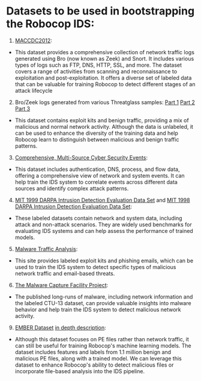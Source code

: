 # Datasets to be used in bootstrapping the Robocop IDS: 
1. [MACCDC2012](http://www.netresec.com/?page=MACCDC):
  - This dataset provides a comprehensive collection of network traffic logs generated using Bro (now known as Zeek) and Snort. It includes various types of logs such as FTP, DNS, HTTP, SSL, and more. The dataset covers a range of activities from scanning and reconnaissance to exploitation and post-exploitation. It offers a diverse set of labeled data that can be valuable for training Robocop to detect different stages of an attack lifecycle

2. Bro/Zeek logs generated from various Threatglass samples: [Part 1](https://drive.google.com/drive/folders/1VbEFcYEHbJVhpqBGruCGVF1JV8rcE07Q) [Part 2](https://drive.google.com/drive/folders/16d-t64pDmjOcVj4HDAGGWhRsNmSGt7IU) [Part 3](https://drive.google.com/drive/folders/1rX58LxBglYW72TVLQWOKdy9vnDkDuDqi) 
  - This dataset contains exploit kits and benign traffic, providing a mix of malicious and normal network activity. Although the data is unlabeled, it can be used to enhance the diversity of the training data and help Robocop learn to distinguish between malicious and benign traffic patterns.

3. [Comprehensive, Multi-Source Cyber Security Events](https://csr.lanl.gov/data/cyber1/):
  - This dataset includes authentication, DNS, process, and flow data, offering a comprehensive view of network and system events. It can help train the IDS system to correlate events across different data sources and identify complex attack patterns.

4. [MIT 1999 DARPA Intrusion Detection Evaluation Data Set](http://www.ll.mit.edu/mission/communications/cyber/CSTcorpora/ideval/data/1999data.html) and [MIT 1998 DARPA Intrusion Detection Evaluation Data Set](http://www.ll.mit.edu/mission/communications/cyber/CSTcorpora/ideval/data/1998data.html):
  - These labeled datasets contain network and system data, including attack and non-attack scenarios. They are widely used benchmarks for evaluating IDS systems and can help assess the performance of trained models.

5. [Malware Traffic Analysis](http://malware-traffic-analysis.net/):
  - This site provides labeled exploit kits and phishing emails, which can be used to train the IDS system to detect specific types of malicious network traffic and email-based threats.

6. [The Malware Capture Facility Project](https://mcfp.weebly.com/the-ctu-13-dataset-a-labeled-dataset-with-botnet-normal-and-background-traffic.html):
  - The published long-runs of malware, including network information and the labeled CTU-13 dataset, can provide valuable insights into malware behavior and help train the IDS system to detect malicious network activity.
    
9.  [EMBER Dataset](https://github.com/elastic/ember) [in depth description](https://arxiv.org/abs/1804.04637):
  - Although this dataset focuses on PE files rather than network traffic, it can still be useful for training Robocop's machine learning models. The dataset includes features and labels from 1.1 million benign and malicious PE files, along with a trained model. We can leverage this dataset to enhance Robocop's ability to detect malicious files or incorporate file-based analysis into the IDS pipeline.
